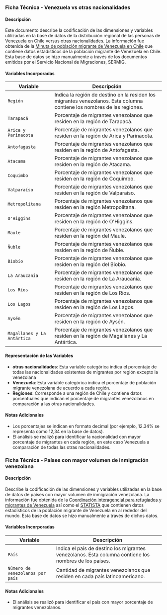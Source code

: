 ### Ficha Técnica - Venezuela vs otras nacionalidades

#### Descripción 

Este documento describe la codificación de las dimensiones y variables utilizadas en la base de datos de la distribución regional de las personas de Venezuela en Chile versus otras nacionalidades. La información fue obtenida de la [Minuta de población migrante de Venezuela en Chile](https://serviciomigraciones.cl/wp-content/uploads/estudios/Minutas-Pais/Venezuela.pdf) que contiene datos estadísticos de la población migrante de Venezuela en Chile. Esta base de datos se hizo manualmente a través de los documentos emitidos por el Servicio Nacional de Migraciones, SERMIG.  

#### Variables Incorporadas

| Variable     | Descripción                                                                                       |
|--------------|---------------------------------------------------------------------------------------------------|
| `Región`       | Indica la región de destino en la residen los migrantes venezolanos. Esta columna contiene los nombres de las regiones.       |
| `Tarapacá`   | Porcentaje de migrantes venezolanos que residen en la región de Tarapacá.            |
| `Arica y Parinacota` | Porcentaje de migrantes venezolanos que residen en la región de Arica y Parinacota. |
| `Antofagasta`| Porcentaje de migrantes venezolanos que residen en la región de Antofagasta.         |
| `Atacama`    | Porcentaje de migrantes venezolanos que residen en la región de Atacama.             |
| `Coquimbo`   | Porcentaje de migrantes venezolanos que residen en la región de Coquimbo.            |
| `Valparaíso` | Porcentaje de migrantes venezolanos que residen en la región de Valparaíso.          |
| `Metropolitana` | Porcentaje de migrantes venezolanos que residen en la región Metropolitana.       |
| `O'Higgins`  | Porcentaje de migrantes venezolanos que residen en la región de O'Higgins.           |
| `Maule`      | Porcentaje de migrantes venezolanos que residen en la región del Maule.              |
| `Ñuble`      | Porcentaje de migrantes venezolanos que residen en la región de Ñuble.               |
| `Biobío`     | Porcentaje de migrantes venezolanos que residen en la región del Biobío.             |
| `La Araucanía` | Porcentaje de migrantes venezolanos que residen en la región de La Araucanía.      |
| `Los Ríos`   | Porcentaje de migrantes venezolanos que residen en la región de Los Ríos.            |
| `Los Lagos`  | Porcentaje de migrantes venezolanos que residen en la región de Los Lagos.           |
| `Aysén`      | Porcentaje de migrantes venezolanos que residen en la región de Aysén.               |
| `Magallanes y La Antártica` | Porcentaje de migrantes venezolanos que residen en la región de Magallanes y La Antártica. |

#### Representación de las Variables

- **otras nacionalidades**: Esta variable categórica indica el porcentaje de todas las nacionalidades existentes de migrantes por región excepto la venezolana
- **Venezuela**: Esta variable categórica indica el porcentaje de población migrante venezolana de acuerdo a cada región.
- **Regiones**: Corresponde a una región de Chile y contiene datos porcentuales que indican el porcentaje de migrantes venezolanos en comparación a las otras nacionalidades.

#### Notas Adicionales

- Los porcentajes se indican en formato decimal (por ejemplo, 12.34% se representa como 12,34 en la base de datos).
- El análisis se realizó para identificar la nacionalidad con mayor porcentaje de migrantes en cada región, en este caso Venezuela a comparación de todas las otras nacionalidades. 
  


### Ficha Técnica - Países con mayor volumen de inmigración venezolana 

#### Descripción 

Describe la codificación de las dimensiones y variables utilizadas en la base de datos de países con mayor volumen de inmigración venezolana. La información fue obtenida de la [Coordinación interagencial para refugiados y migrantes de Venezuela](https://www.r4v.info/es/refugiadosymigrantes) así como el [STATISTA](https://es.statista.com/estadisticas/1261404/paises-con-mayor-numero-de-migrantes-venezolanos-en-el-mundo/) que contienen datos estadísticos de la población migrante de Venezuela en al rededor del mundo. Esta base de datos se hizo manualmente a través de dichos datos.

#### Variables Incorporadas

| Variable     | Descripción                                                                                       |
|--------------|---------------------------------------------------------------------------------------------------|
| `País`       | Indica el país de destino los migrantes venezolanos. Esta columna contiene los nombres de los países.       |
| `Número de venezolanos por país`   | Cantidad de migrantes venezolanos que residen en cada país latinoamericano.            |

#### Notas Adicionales

- El análisis se realizó para identificar el país con mayor porcentaje de migrantes venezolanos. 
  
